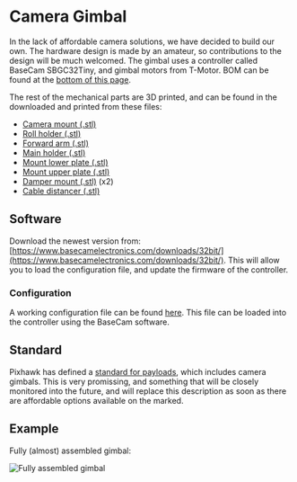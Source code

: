 # Camera Gimbal

In the lack of affordable camera solutions, we have decided to build our own. The hardware design is made by an amateur, so contributions to the design will be much welcomed. The gimbal uses a controller called BaseCam SBGC32Tiny, and gimbal motors from T-Motor. BOM can be found at the [bottom of this page](../bom.md#camera-gimbal).

The rest of the mechanical parts are 3D printed, and can be found in the downloaded and printed from these files:

- [Camera mount (.stl)](gimbal-camera-mount.stl)
- [Roll holder (.stl)](gimbal-roll-holder.stl)
- [Forward arm (.stl)](gimba-forward-arm.stl)
- [Main holder (.stl)](gimbal-main-holder.stl)
- [Mount lower plate (.stl)](gimbal-mount-lower-plate.stl)
- [Mount upper plate (.stl)](gimbal-mount-upper-plate.stl)
- [Damper mount (.stl)](gimbal-damper-mount.stl) (x2)
- [Cable distancer (.stl)](gimbal-cable-distancer.stl)

## Software

Download the newest version from: [https://www.basecamelectronics.com/downloads/32bit/](https://www.basecamelectronics.com/downloads/32bit/). This will allow you to load the configuration file, and update the firmware of the controller.

### Configuration

A working configuration file can be found [here](x500-cm4.profile). This file can be loaded into the controller using the BaseCam software.

## Standard

Pixhawk has defined a [standard for payloads](https://pixhawk.org/standards/#payload), which includes camera gimbals. This is very promissing, and something that will be closely monitored into the future, and will replace this description as soon as there are affordable options available on the marked.

## Example

Fully (almost) assembled gimbal:

![Fully assembled gimbal](assembeled-gimbal.png)
